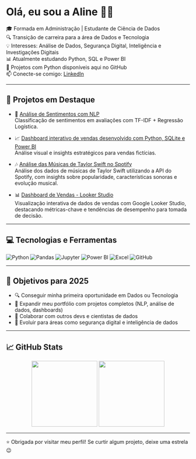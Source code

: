 # Olá, eu sou a Aline 👩‍💻

🎓 Formada em Administração | Estudante de Ciência de Dados  
🔍 Transição de carreira para a área de Dados e Tecnologia  
💡 Interesses: Análise de Dados, Segurança Digital, Inteligência e Investigações Digitais  
📊 Atualmente estudando Python, SQL e Power BI  
🐍 Projetos com Python disponíveis aqui no GitHub  
📫 Conecte-se comigo: [LinkedIn](https://www.linkedin.com/in/alinedapaz)

---

## 🚀 Projetos em Destaque

- 🔎 [Análise de Sentimentos com NLP](https://github.com/alinepax/nlp-avaliacoes-clientes)  
  Classificação de sentimentos em avaliações com TF-IDF + Regressão Logística.

- 📈 [Dashboard interativo de vendas desenvolvido com Python, SQLite e Power BI](https://github.com/alinepax/dashboard-vendas)   
  Análise visual e insights estratégicos para vendas fictícias.

- 🎶 [Análise das Músicas de Taylor Swift no Spotify](https://github.com/alinepax/analise_spotify_taylorswift)  
  Análise dos dados de músicas de Taylor Swift utilizando a API do Spotify, com insights sobre popularidade, características sonoras e evolução musical.

- 📊 [Dashboard de Vendas - Looker Studio](https://github.com/alinepax/dashboard_looker/tree/main)  
  Visualização interativa de dados de vendas com Google Looker Studio, destacando métricas-chave e tendências de desempenho para tomada de decisão.

---

## 💻 Tecnologias e Ferramentas

![Python](https://img.shields.io/badge/-Python-333?style=flat&logo=python)
![Pandas](https://img.shields.io/badge/-Pandas-150458?style=flat&logo=pandas)
![Jupyter](https://img.shields.io/badge/-Jupyter-F37626?style=flat&logo=jupyter)
![Power BI](https://img.shields.io/badge/-Power%20BI-F2C811?style=flat&logo=power-bi)
![Excel](https://img.shields.io/badge/-Excel-217346?style=flat&logo=microsoft-excel)
![GitHub](https://img.shields.io/badge/-GitHub-181717?style=flat&logo=github)

---

## 🎯 Objetivos para 2025

- 🔍 Conseguir minha primeira oportunidade em Dados ou Tecnologia
- 📂 Expandir meu portfólio com projetos completos (NLP, análise de dados, dashboards)
- 🤝 Colaborar com outros devs e cientistas de dados
- 🚀 Evoluir para áreas como segurança digital e inteligência de dados

---

## 📈 GitHub Stats

<div align="center">
  <img height="180em" src="https://github-readme-stats.vercel.app/api?username=alinepax&show_icons=true&theme=radical" />
  <img height="180em" src="https://github-readme-stats.vercel.app/api/top-langs/?username=alinepax&layout=compact&theme=radical" />
</div>


---

⭐ Obrigada por visitar meu perfil! Se curtir algum projeto, deixe uma estrela 😉
